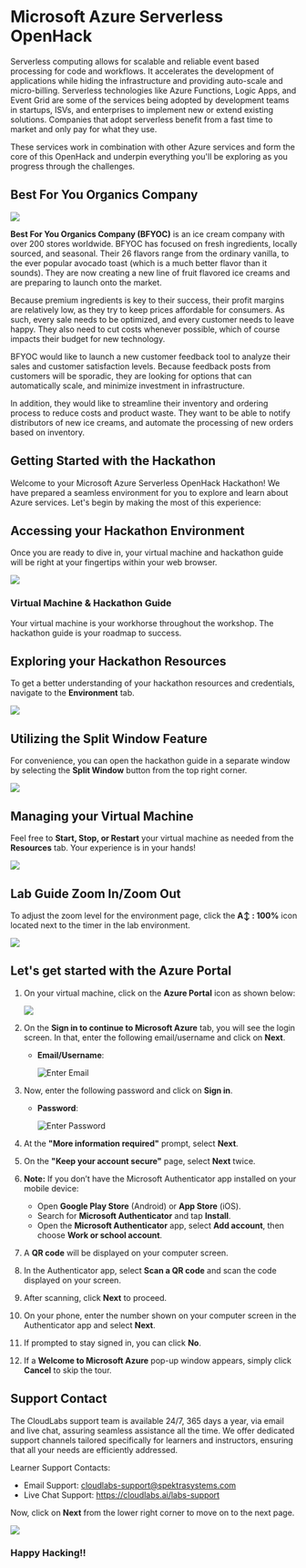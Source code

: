# Microsoft Azure Serverless OpenHack

Serverless computing allows for scalable and reliable event based processing for code and workflows. It accelerates the development of applications while hiding the infrastructure and providing auto-scale and micro-billing. Serverless technologies like Azure Functions, Logic Apps, and Event Grid are some of the services being adopted by development teams in startups, ISVs, and enterprises to implement new or extend existing solutions. Companies that adopt serverless benefit from a fast time to market and only pay for what they use.

These services work in combination with other Azure services and form the core of this OpenHack and underpin everything you'll be exploring as you progress through the challenges.

## Best For You Organics Company

![](../../images/company-logo.png)

**Best For You Organics Company (BFYOC)** is an ice cream company with over 200 stores worldwide. BFYOC has focused on fresh ingredients, locally sourced, and seasonal. Their 26 flavors range from the ordinary vanilla, to the ever popular avocado toast (which is a much better flavor than it sounds). They are now creating a new line of fruit flavored ice creams and are preparing to launch onto the market.

Because premium ingredients is key to their success, their profit margins are relatively low, as they try to keep prices affordable for consumers. As such, every sale needs to be optimized, and every customer needs to leave happy. They also need to cut costs whenever possible, which of course impacts their budget for new technology.

BFYOC would like to launch a new customer feedback tool to analyze their sales and customer satisfaction levels. Because feedback posts from customers will be sporadic, they are looking for options that can automatically scale, and minimize investment in infrastructure.

In addition, they would like to streamline their inventory and ordering process to reduce costs and product waste. They want to be able to notify distributors of new ice creams, and automate the processing of new orders based on inventory.

## Getting Started with the Hackathon

Welcome to your Microsoft Azure Serverless OpenHack Hackathon! We have prepared a seamless environment for you to explore and learn about Azure services. Let's begin by making the most of this experience:
 
## Accessing your Hackathon Environment
 
Once you are ready to dive in, your virtual machine and hackathon guide will be right at your fingertips within your web browser.

![](../../images/openhack-labguide.png)

### Virtual Machine & Hackathon Guide
 
Your virtual machine is your workhorse throughout the workshop. The hackathon guide is your roadmap to success.
 
## Exploring your Hackathon Resources
 
To get a better understanding of your hackathon resources and credentials, navigate to the **Environment** tab.
 
![](../../images/env-01.png)
 
## Utilizing the Split Window Feature
 
For convenience, you can open the hackathon guide in a separate window by selecting the **Split Window** button from the top right corner.
 
![](../../images/split-01.png)
 
## Managing your Virtual Machine
 
Feel free to **Start, Stop, or Restart** your virtual machine as needed from the **Resources** tab. Your experience is in your hands!

![](../../images/resourses.png)

## Lab Guide Zoom In/Zoom Out
 
To adjust the zoom level for the environment page, click the **A↕ : 100%** icon located next to the timer in the lab environment.

![](../../images/zoom-feature.png)

## Let's get started with the Azure Portal

1. On your virtual machine, click on the **Azure Portal** icon as shown below:
 
   ![](../../images/azure-portal-edge.png)

1. On the **Sign in to continue to Microsoft Azure** tab, you will see the login screen. In that, enter the following email/username and click on **Next**. 

   * **Email/Username**: <inject key="AzureAdUserEmail"></inject>
   
     ![](../../images/user-email.png "Enter Email")
     
1. Now, enter the following password and click on **Sign in**.
   
   * **Password**: <inject key="AzureAdUserPassword"></inject>
   
     ![](../../images/user-pass.png "Enter Password")

1. At the **"More information required"** prompt, select **Next**.
  
1. On the **"Keep your account secure"** page, select **Next** twice.

1. **Note:** If you don’t have the Microsoft Authenticator app installed on your mobile device:

   - Open **Google Play Store** (Android) or **App Store** (iOS).
   - Search for **Microsoft Authenticator** and tap **Install**.
   - Open the **Microsoft Authenticator** app, select **Add account**, then choose **Work or school account**.

1. A **QR code** will be displayed on your computer screen.

1. In the Authenticator app, select **Scan a QR code** and scan the code displayed on your screen.

1. After scanning, click **Next** to proceed.

1. On your phone, enter the number shown on your computer screen in the Authenticator app and select **Next**.

1. If prompted to stay signed in, you can click **No**.

1. If a **Welcome to Microsoft Azure** pop-up window appears, simply click **Cancel** to skip the tour.
   
## Support Contact
 
The CloudLabs support team is available 24/7, 365 days a year, via email and live chat, assuring seamless assistance all the time. We offer dedicated support channels tailored specifically for learners and instructors, ensuring that all your needs are efficiently addressed.

Learner Support Contacts:
- Email Support: cloudlabs-support@spektrasystems.com
- Live Chat Support: https://cloudlabs.ai/labs-support

Now, click on **Next** from the lower right corner to move on to the next page.

![](../../images/lab-next.png)

### Happy Hacking!!
